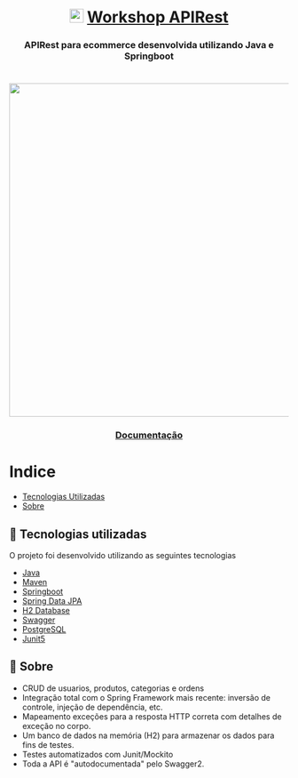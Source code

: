 <h1 align="center">
   <img src="https://cdn.jsdelivr.net/gh/devicons/devicon/icons/spring/spring-original.svg" width="25" height="25"/>
    <a href=>Workshop APIRest</a>
</h1>

<h3 align="center">APIRest para ecommerce desenvolvida utilizando Java e Springboot</h3>

<h1 align="center">
    <img align="center" width=600 src="https://i.imgur.com/IsRrTzg.png">
</h1>

<h3 align="center">
    <a href="https://springboot-workshop.herokuapp.com/swagger-ui/index.html#/">Documentação</a>
</h3>

# Indice

- [Tecnologias Utilizadas](#-tecnologias-utilizadas)
- [Sobre](#-sobre)

## 🚀 Tecnologias utilizadas

O projeto foi desenvolvido utilizando as seguintes tecnologias

- [Java](https://www.java.com/pt-BR/)
- [Maven](https://maven.apache.org/)
- [Springboot](https://spring.io/projects/spring-boot)
- [Spring Data JPA](https://spring.io/projects/spring-data-jpa)
- [H2 Database](https://mvnrepository.com/artifact/com.h2database/h2)
- [Swagger](https://mvnrepository.com/artifact/io.springfox/springfox-swagger2)
- [PostgreSQL](https://www.postgresql.org/)
- [Junit5](https://junit.org/junit5/)
  <br>

## 🔖 Sobre
-  CRUD de usuarios, produtos, categorias e ordens
-  Integração total com o Spring Framework mais recente: inversão de controle, injeção de dependência, etc.
-  Mapeamento exceções para a resposta HTTP correta com detalhes de exceção no corpo.
-  Um banco de dados na memória (H2) para armazenar os dados para fins de testes.
-  Testes automatizados com Junit/Mockito
-  Toda a API é "autodocumentada" pelo Swagger2.